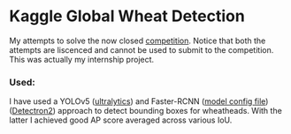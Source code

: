 # Kaggle Global Wheat Detection 

My attempts to solve the now closed [competition](https://www.kaggle.com/c/global-wheat-detection). Notice that both the attempts are liscenced and cannot be used to submit to the competition. This was actually my internship project.

### Used:

I have used a YOLOv5 ([ultralytics](https://github.com/ultralytics/yolov5)) and Faster-RCNN ([model config file](https://github.com/facebookresearch/detectron2/blob/master/configs/COCO-Detection/faster_rcnn_X_101_32x8d_FPN_3x.yaml)) ([Detectron2](https://github.com/facebookresearch/detectron2)) approach to detect bounding boxes for wheatheads. With the latter I achieved good AP score averaged across various IoU.


